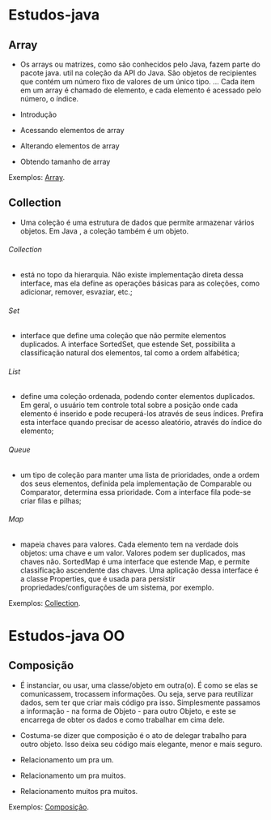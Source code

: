 # Estudos-java

## Array
- Os arrays ou matrizes, como são conhecidos pelo Java, fazem parte do pacote java. util na coleção da API do Java. São objetos de recipientes que contém um número fixo de valores de um único tipo. ... Cada item em um array é chamado de elemento, e cada elemento é acessado pelo número, o índice.

- Introdução
- Acessando elementos de array
- Alterando elementos de array
- Obtendo tamanho de array

Exemplos: [Array](https://github.com/Cassiolucianoo/estudos-java/tree/master/exercicios/src/array).


## Collection
- Uma coleção é uma estrutura de dados que permite armazenar vários objetos. Em Java , a coleção também é um objeto.

###### Collection 
- está no topo da hierarquia. Não existe implementação direta dessa interface, mas ela define as operações básicas para as coleções, como adicionar, remover, esvaziar, etc.;

###### Set 
- interface que define uma coleção que não permite elementos duplicados. A interface SortedSet, que estende Set, possibilita a classificação natural dos elementos, tal como a ordem alfabética;

###### List 
- define uma coleção ordenada, podendo conter elementos duplicados. Em geral, o usuário tem controle total sobre a posição onde cada elemento é inserido e pode recuperá-los através de seus índices. Prefira esta interface quando precisar de acesso aleatório, através do índice do elemento;

###### Queue 
- um tipo de coleção para manter uma lista de prioridades, onde a ordem dos seus elementos, definida pela implementação de Comparable ou Comparator, determina essa prioridade. Com a interface fila pode-se criar filas e pilhas;

###### Map 
- mapeia chaves para valores. Cada elemento tem na verdade dois objetos: uma chave e um valor. Valores podem ser duplicados, mas chaves não. SortedMap é uma interface que estende Map, e permite classificação ascendente das chaves. Uma aplicação dessa interface é a classe Properties, que é usada para persistir propriedades/configurações de um sistema, por exemplo.

Exemplos: [Collection](https://github.com/Cassiolucianoo/estudos-java/tree/master/exercicios/src/colecoes).


# Estudos-java OO

## Composição
- É instanciar, ou usar, uma classe/objeto em outra(o). É como se elas se comunicassem, trocassem informações. Ou seja, serve para reutilizar dados, sem ter que criar mais código pra isso.
Simplesmente passamos a informação - na forma de Objeto - para outro Objeto, e este se encarrega de obter os dados e como trabalhar em cima dele.

- Costuma-se dizer que composição é o ato de delegar trabalho para outro objeto.
Isso deixa seu código mais elegante, menor e mais seguro.

- Relacionamento um pra um.
- Relacionamento um pra muitos.
- Relacionamento muitos pra muitos.

Exemplos: [Composição](https://github.com/Cassiolucianoo/estudos-java/tree/master/exercicios/src/oo/composicao).

